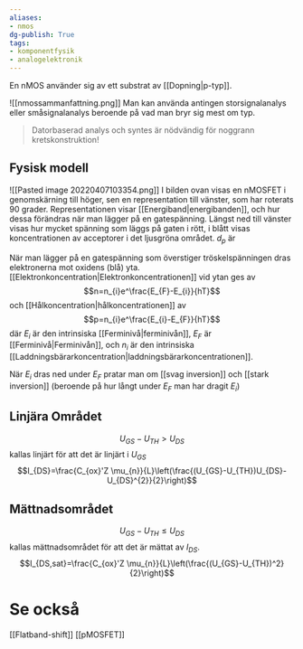 ```yaml
---
aliases: 
- nmos
dg-publish: True
tags: 
- komponentfysik
- analogelektronik
---
```

En nMOS använder sig av ett substrat av [[Dopning|p-typ]]. 

![[nmossammanfattning.png]]
Man kan använda antingen storsignalanalys eller småsignalanalys beroende på vad man bryr sig mest om typ.

> Datorbaserad analys och syntes är nödvändig för noggrann kretskonstruktion!

## Fysisk modell

![[Pasted image 20220407103354.png]]
I bilden ovan visas en nMOSFET i genomskärning till höger, sen en representation till vänster, som har roterats 90 grader. Representationen visar [[Energiband|energibanden]], och hur dessa förändras när man lägger på en gatespänning. Längst ned till vänster visas hur mycket spänning som läggs på gaten i rött, i blått visas koncentrationen av acceptorer i det ljusgröna området. $d_{p}$ är 

När man lägger på en gatespänning som överstiger tröskelspänningen dras elektronerna mot oxidens (blå) yta. [[Elektronkoncentration|Elektronkoncentrationen]] vid ytan ges av
$$n=n_{i}e^\frac{E_{F}-E_{i}}{hT}$$
och [[Hålkoncentration|hålkoncentrationen]] av
$$p=n_{i}e^\frac{E_{i}-E_{F}}{hT}$$
där $E_{i}$ är den intrinsiska [[Ferminivå|ferminivån]], $E_{F}$ är [[Ferminivå|Ferminivån]], och $n_{i}$ är den intrinsiska [[Laddningsbärarkoncentration|laddningsbärarkoncentrationen]].

När $E_{i}$ dras ned under $E_{F}$ pratar man om [[svag inversion]] och [[stark inversion]] (beroende på hur långt under $E_{F}$ man har dragit $E_{i}$)

## Linjära Området
$$U_{GS}-U_{TH}>U_{DS}$$
kallas linjärt för att det är linjärt i $U_{GS}$
$$I_{DS}=\frac{C_{ox}'Z \mu_{n}}{L}\left(\frac{(U_{GS}-U_{TH})U_{DS}-U_{DS}^{2}}{2}\right)$$

## Mättnadsområdet
$$U_{GS}-U_{TH}\leq U_{DS}$$
kallas mättnadsområdet för att det är mättat av $I_{DS}$.
$$I_{DS,sat}=\frac{C_{ox}'Z \mu_{n}}{L}\left(\frac{(U_{GS}-U_{TH})^2}{2}\right)$$
# Se också
[[Flatband-shift]]
[[pMOSFET]]
